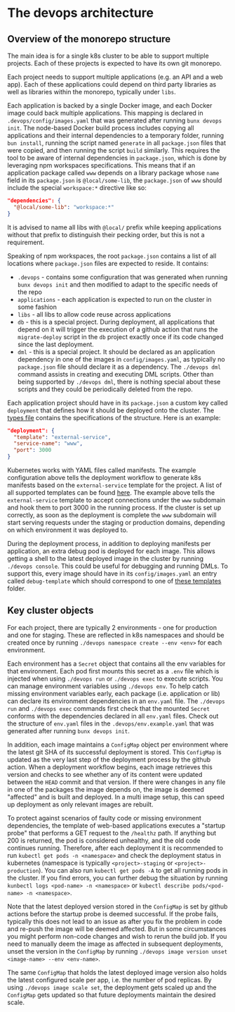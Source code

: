 # The devops architecture

## Overview of the monorepo structure

The main idea is for a single k8s cluster to be able to support multiple projects. Each of these projects is expected to have its own git monorepo.

Each project needs to support multiple applications (e.g. an API and a web app). Each of these applications could depend on third party libraries as well as libraries within the monorepo, typically under `libs`.

Each application is backed by a single Docker image, and each Docker image could back multiple applications. This mapping is declared in `.devops/config/images.yaml` that was generated after running `bunx devops init`. The node-based Docker build process includes copying all applications and their internal dependencies to a temporary folder, running `bun install`, running the script named `generate` in all `package.json` files that were copied, and then running the script `build` similarly. This requires the tool to be aware of internal dependencies in `package.json`, which is done by leveraging npm workspaces specifications. This means that if an application package called `www` depends on a library package whose `name` field in its `package.json` is `@local/some-lib`, the `package.json` of `www` should include the special `workspace:*` directive like so:

```json
"dependencies": {
  "@local/some-lib": "workspace:*"
}
```

It is advised to name all libs with `@local/` prefix while keeping applications without that prefix to distinguish their pecking order, but this is not a requirement.

Speaking of npm workspaces, the root `package.json` contains a list of all locations where `package.json` files are expected to reside. It contains:

- `.devops` - contains some configuration that was generated when running `bunx devops init` and then modified to adapt to the specific needs of the repo
- `applications` - each application is expected to run on the cluster in some fashion
- `libs` - all libs to allow code reuse across applications
- `db` - this is a special project. During deployment, all applications that depend on it will trigger the execution of a github action that runs the `migrate-deploy` script in the `db` project exactly once if its code changed since the last deployment.
- `dml` - this is a special project. It should be declared as an application dependency in one of the images in `config/images.yaml`, as typically no `package.json` file should declare it as a dependency. The `./devops dml` command assists in creating and executing DML scripts. Other than being supported by `./devops dml`, there is nothing special about these scripts and they could be periodically deleted from the repo.

Each application project should have in its `package.json` a custom key called `deployment` that defines how it should be deployed onto the cluster. The [types file](../src/types/index.ts) contains the specifications of the structure. Here is an example:

```json
"deployment": {
  "template": "external-service",
  "service-name": "www",
  "port": 3000
}
```

Kubernetes works with YAML files called manifests. The example configuration above tells the deployment workflow to generate k8s manifests based on the `external-service` template for the project. A list of all supported templates can be found [here](../src/target-templates/.devops/manifests/_index.yaml). The example above tells the `external-service` template to accept connections under the `www` subdomain and hook them to port 3000 in the running process. If the cluster is set up correctly, as soon as the deployment is complete the `www` subdomain will start serving requests under the staging or production domains, depending on which environment it was deployed to.

During the deployment process, in addition to deploying manifests per application, an extra debug pod is deployed for each image. This allows getting a shell to the latest deployed image in the cluster by running `./devops console`. This could be useful for debugging and running DMLs. To support this, every image should have in its `config/images.yaml` an entry called `debug-template` which should correspond to one of [these templates](../src/k8s/composite-templates.yaml) folder.

## Key cluster objects

For each project, there are typically 2 environments - one for production and one for staging. These are reflected in k8s namespaces and should be created once by running `./devops namespace create --env <env>` for each environment.

Each environment has a `Secret` object that contains all the env variables for that environment. Each pod first mounts this secret as a `.env` file which is injected when using `./devops run` or `./devops exec` to execute scripts. You can manage environment variables using `./devops env`. To help catch missing environment variables early, each package (i.e. application or lib) can declare its environment dependencies in an `env.yaml` file. The `./devops run` and `./devops exec` commands first check that the mounted `Secret` conforms with the dependencies declared in all `env.yaml` files. Check out the structure of `env.yaml` files in the `.devops/env.example.yaml` that was generated after running `bunx devops init`.

In addition, each image maintains a `ConfigMap` object per environment where the latest git SHA of its successful deployment is stored. This `ConfigMap` is updated as the very last step of the deployment process by the github action. When a deployment workflow begins, each image retrieves this version and checks to see whether any of its content were updated between the `HEAD` commit and that version. If there were changes in any file in one of the packages the image depends on, the image is deemed "affected" and is built and deployed. In a multi image setup, this can speed up deployment as only relevant images are rebuilt.

To protect against scenarios of faulty code or missing environment dependencies, the template of web-based applications executes a "startup probe" that performs a GET request to the `/healthz` path. If anything but 200 is returned, the pod is considered unhealthy, and the old code continues running. Therefore, after each deployment it is recommended to run `kubectl get pods -n <namespace>` and check the deployment status in kubernetes (namespace is typically `<project>-staging` or `<project>-production`). You can also run `kubectl get pods -A` to get all running pods in the cluster. If you find errors, you can further debug the situation by running `kunbectl logs <pod-name> -n <namespace>` or `kubectl describe pods/<pod-name> -n <namespace>`.

Note that the latest deployed version stored in the `ConfigMap` is set by github actions before the startup probe is deemed successful. If the probe fails, typically this does not lead to an issue as after you fix the problem in code and re-push the image will be deemed affected. But in some circumstances you might perform non-code changes and wish to rerun the build job. If you need to manually deem the image as affected in subsequent deployments, unset the version in the `ConfigMap` by running `./devops image version unset <image-name> --env <env-name>`.

The same `ConfigMap` that holds the latest deployed image version also holds the latest configured scale per app, i.e. the number of pod replicas. By using `./devops image scale set`, the deployment gets scaled up and the `ConfigMap` gets updated so that future deployments maintain the desired scale.
